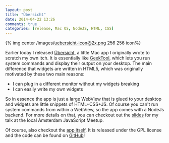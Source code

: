 ```yaml
---
layout: post
title: "Übersicht"
date: 2014-04-22 13:26
comments: true
categories: [release, Mac OS, NodeJS, HTML, CSS]
---
```


{% img center /images/uebersicht-icon@2x.png 256 256 icon%}

Earlier today I released [Übersicht](http://tracesof.net/uebersicht/), a little Mac app I originally wrote to scratch my own itch. It is essentially like [GeekTool](http://projects.tynsoe.org/en/geektool/), which lets you run system commands and display their output on your desktop. The main difference that widgets are written in HTML5, which was originally motivated by these two main reasons:

  * I can plug in a different monitor without my widgets breaking
  * I can easily write my own widgets

So in essence the app is just a large WebView that is glued to your desktop and widgets are little snippets of HTML+CSS+JS. Of course you can't run system commands from within a WebView, so the app comes with a NodeJs backend. For more details on that, you can checkout out the [slides](http://slides.com/felixhageloh/node-native) for my talk at the local Amsterdam JavaScript Meetup.

Of course, also checkout the [app itself](http://tracesof.net/uebersicht/). It is released under the GPL license and the code can be found on [GitHub](https://github.com/felixhageloh/uebersicht)!


